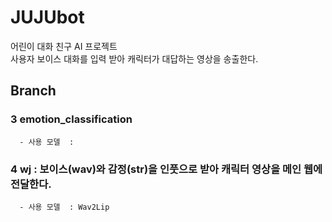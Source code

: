 # JUJUbot  
  
  
어린이 대화 친구 AI 프로젝트  
사용자 보이스 대화를 입력 받아 캐릭터가 대답하는 영상을 송출한다.  
  
  
## Branch   
   
  
  
### 3 emotion_classification   
      - 사용 모델  :   
 
### 4 wj : 보이스(wav)와 감정(str)을 인풋으로 받아 캐릭터 영상을 메인 웹에 전달한다.  
      - 사용 모델  : Wav2Lip  
      
